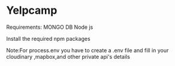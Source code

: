 # Yelpcamp

Requirements:
MONGO DB
Node js

Install the required npm packages


Note:For process.env you have to create a .env file and fill in your cloudinary ,mapbox,and other private api's details
